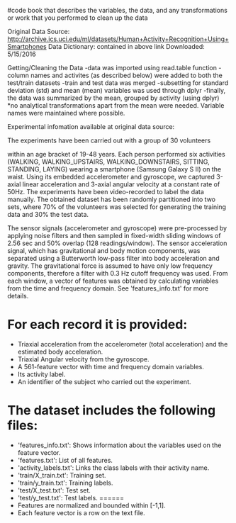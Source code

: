 #code book that describes the variables, the data, and any transformations or work that you performed to clean up the data 

Original Data Source: http://archive.ics.uci.edu/ml/datasets/Human+Activity+Recognition+Using+Smartphones
Data Dictionary: contained in above link
Downloaded: 5/15/2016

Getting/Cleaning the Data
-data was imported using read.table function
-column names and activites (as described below) were added to both the test/train datasets
-train and test data was merged 
-subsetting for standard deviation (std) and mean (mean) variables was used through dplyr
-finally, the data was summarized by the mean, grouped by activity (using dplyr)
*no analytical transformations apart from the mean were needed. Variable names were maintained where possible.

Experimental infomation available at original data source: 

The experiments have been carried out with a group of 30 volunteers 

within an age bracket of 19-48 years. Each person performed six activities 
(WALKING, WALKING_UPSTAIRS, WALKING_DOWNSTAIRS, SITTING, STANDING, LAYING) 
wearing a smartphone (Samsung Galaxy S II) on the waist. Using its embedded accelerometer
 and gyroscope, we captured 3-axial linear acceleration and 3-axial angular velocity at a constant
 rate of 50Hz. The experiments have been video-recorded to label the data manually. The obtained dataset
 has been randomly partitioned into two sets, where 70% of the volunteers was selected 
for generating the training data and 30% the test data. 

The sensor signals (accelerometer and gyroscope) were pre-processed by applying noise filters and then sampled in fixed-width sliding windows of 2.56 sec and 50% overlap (128 readings/window). The sensor acceleration signal, which has gravitational and body motion components, was separated using a Butterworth low-pass filter into body acceleration and gravity. The gravitational force is assumed to have only low frequency components, therefore a filter with 0.3 Hz cutoff frequency was used. From each window, a vector of features was obtained by calculating variables from the time and frequency domain. See 'features_info.txt' for more details. 

For each record it is provided:
======================================

- Triaxial acceleration from the accelerometer (total acceleration) and the estimated body acceleration.
- Triaxial Angular velocity from the gyroscope. 
- A 561-feature vector with time and frequency domain variables. 
- Its activity label. 
- An identifier of the subject who carried out the experiment.

The dataset includes the following files:
=========================================
- 'features_info.txt': Shows information about the variables used on the feature vector.
- 'features.txt': List of all features.
- 'activity_labels.txt': Links the class labels with their activity name.
- 'train/X_train.txt': Training set.
- 'train/y_train.txt': Training labels.
- 'test/X_test.txt': Test set.
- 'test/y_test.txt': Test labels.
======
- Features are normalized and bounded within [-1,1].
- Each feature vector is a row on the text file.
